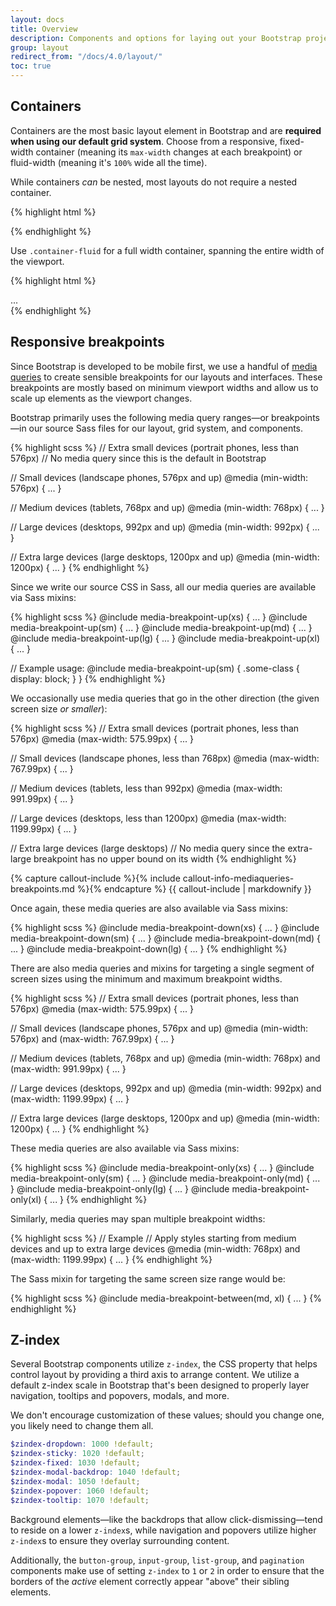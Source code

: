 ```yaml
---
layout: docs
title: Overview
description: Components and options for laying out your Bootstrap project, including wrapping containers, a powerful grid system, a flexible media object, and responsive utility classes.
group: layout
redirect_from: "/docs/4.0/layout/"
toc: true
---
```


## Containers

Containers are the most basic layout element in Bootstrap and are **required when using our default grid system**. Choose from a responsive, fixed-width container (meaning its `max-width` changes at each breakpoint) or fluid-width (meaning it's `100%` wide all the time).

While containers _can_ be nested, most layouts do not require a nested container.

<div class="bd-example">
  <div class="bd-example-container">
    <div class="bd-example-container-header"></div>
    <div class="bd-example-container-sidebar"></div>
    <div class="bd-example-container-body"></div>
  </div>
</div>

{% highlight html %}

<div class="container">
  <!-- Content here -->
</div>
{% endhighlight %}

Use `.container-fluid` for a full width container, spanning the entire width of the viewport.

<div class="bd-example">
  <div class="bd-example-container bd-example-container-fluid">
    <div class="bd-example-container-header"></div>
    <div class="bd-example-container-sidebar"></div>
    <div class="bd-example-container-body"></div>
  </div>
</div>

{% highlight html %}

<div class="container-fluid">
  ...
</div>
{% endhighlight %}

## Responsive breakpoints

Since Bootstrap is developed to be mobile first, we use a handful of [media queries](https://developer.mozilla.org/en-US/docs/Web/CSS/Media_Queries/Using_media_queries) to create sensible breakpoints for our layouts and interfaces. These breakpoints are mostly based on minimum viewport widths and allow us to scale up elements as the viewport changes.

Bootstrap primarily uses the following media query ranges—or breakpoints—in our source Sass files for our layout, grid system, and components.

{% highlight scss %} // Extra small devices (portrait phones, less than 576px) // No media query since this is the default in Bootstrap

// Small devices (landscape phones, 576px and up) @media (min-width: 576px) { ... }

// Medium devices (tablets, 768px and up) @media (min-width: 768px) { ... }

// Large devices (desktops, 992px and up) @media (min-width: 992px) { ... }

// Extra large devices (large desktops, 1200px and up) @media (min-width: 1200px) { ... } {% endhighlight %}

Since we write our source CSS in Sass, all our media queries are available via Sass mixins:

{% highlight scss %} @include media-breakpoint-up(xs) { ... } @include media-breakpoint-up(sm) { ... } @include media-breakpoint-up(md) { ... } @include media-breakpoint-up(lg) { ... } @include media-breakpoint-up(xl) { ... }

// Example usage: @include media-breakpoint-up(sm) { .some-class { display: block; } } {% endhighlight %}

We occasionally use media queries that go in the other direction (the given screen size _or smaller_):

{% highlight scss %} // Extra small devices (portrait phones, less than 576px) @media (max-width: 575.99px) { ... }

// Small devices (landscape phones, less than 768px) @media (max-width: 767.99px) { ... }

// Medium devices (tablets, less than 992px) @media (max-width: 991.99px) { ... }

// Large devices (desktops, less than 1200px) @media (max-width: 1199.99px) { ... }

// Extra large devices (large desktops) // No media query since the extra-large breakpoint has no upper bound on its width {% endhighlight %}

{% capture callout-include %}{% include callout-info-mediaqueries-breakpoints.md %}{% endcapture %} {{ callout-include | markdownify }}

Once again, these media queries are also available via Sass mixins:

{% highlight scss %} @include media-breakpoint-down(xs) { ... } @include media-breakpoint-down(sm) { ... } @include media-breakpoint-down(md) { ... } @include media-breakpoint-down(lg) { ... } {% endhighlight %}

There are also media queries and mixins for targeting a single segment of screen sizes using the minimum and maximum breakpoint widths.

{% highlight scss %} // Extra small devices (portrait phones, less than 576px) @media (max-width: 575.99px) { ... }

// Small devices (landscape phones, 576px and up) @media (min-width: 576px) and (max-width: 767.99px) { ... }

// Medium devices (tablets, 768px and up) @media (min-width: 768px) and (max-width: 991.99px) { ... }

// Large devices (desktops, 992px and up) @media (min-width: 992px) and (max-width: 1199.99px) { ... }

// Extra large devices (large desktops, 1200px and up) @media (min-width: 1200px) { ... } {% endhighlight %}

These media queries are also available via Sass mixins:

{% highlight scss %} @include media-breakpoint-only(xs) { ... } @include media-breakpoint-only(sm) { ... } @include media-breakpoint-only(md) { ... } @include media-breakpoint-only(lg) { ... } @include media-breakpoint-only(xl) { ... } {% endhighlight %}

Similarly, media queries may span multiple breakpoint widths:

{% highlight scss %} // Example // Apply styles starting from medium devices and up to extra large devices @media (min-width: 768px) and (max-width: 1199.99px) { ... } {% endhighlight %}

The Sass mixin for targeting the same screen size range would be:

{% highlight scss %} @include media-breakpoint-between(md, xl) { ... } {% endhighlight %}

## Z-index

Several Bootstrap components utilize `z-index`, the CSS property that helps control layout by providing a third axis to arrange content. We utilize a default z-index scale in Bootstrap that's been designed to properly layer navigation, tooltips and popovers, modals, and more.

We don't encourage customization of these values; should you change one, you likely need to change them all.

```scss
$zindex-dropdown: 1000 !default;
$zindex-sticky: 1020 !default;
$zindex-fixed: 1030 !default;
$zindex-modal-backdrop: 1040 !default;
$zindex-modal: 1050 !default;
$zindex-popover: 1060 !default;
$zindex-tooltip: 1070 !default;
```

Background elements—like the backdrops that allow click-dismissing—tend to reside on a lower `z-index`s, while navigation and popovers utilize higher `z-index`s to ensure they overlay surrounding content.

Additionally, the `button-group`, `input-group`, `list-group`, and `pagination` components make use of setting `z-index` to `1` or `2` in order to ensure that the borders of the _active_ element correctly appear "above" their sibling elements.
